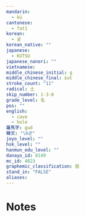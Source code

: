 ```yaml
---
mandarin:
  - kū
cantonese:
  - fat1
korean:
  - 굴
korean_native: ""
japanese:
  - KUTSU
japanese_nanori: ""
vietnamese:
middle_chinese_initial: g
middle_chinese_final: ɨut
stroke_count: "11"
radical: 土
skip_number: 1-3-8
grade_level: 名
pos: ""
english:
  - cave
  - hole
羅馬字: gud
韓文: "\b굳"
joyo_level: ""
hsk_level: ""
hanmun_edu_level: ""
danayo_id: 8149
mc_id: 4823
graphemic_classification: 屈
stand_in: "FALSE"
aliases:
---
```


# Notes
